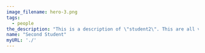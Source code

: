 ```yaml
---
image_filename: hero-3.png
tags:
  - people
the_description: "This is a description of \"student2\". This are all variables that can be easily changed without touching the static html file."
name: "Second Student"
myURL: './'
---
```

